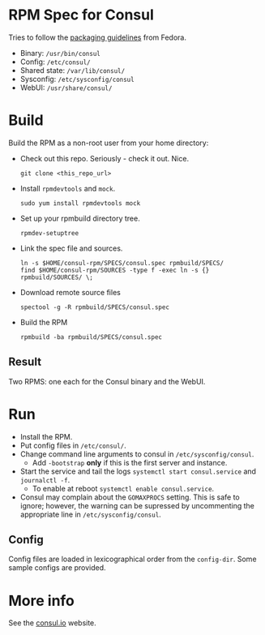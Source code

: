 # RPM Spec for Consul

Tries to follow the [packaging guidelines](https://fedoraproject.org/wiki/Packaging:Guidelines) from Fedora.

* Binary: `/usr/bin/consul`
* Config: `/etc/consul/`
* Shared state: `/var/lib/consul/`
* Sysconfig: `/etc/sysconfig/consul`
* WebUI: `/usr/share/consul/`

# Build

Build the RPM as a non-root user from your home directory:

* Check out this repo. Seriously - check it out. Nice.
    ```
    git clone <this_repo_url>
    ```

* Install `rpmdevtools` and `mock`.
    ```
    sudo yum install rpmdevtools mock
    ```

* Set up your rpmbuild directory tree.
    ```
    rpmdev-setuptree
    ```

* Link the spec file and sources.
    ```
    ln -s $HOME/consul-rpm/SPECS/consul.spec rpmbuild/SPECS/
    find $HOME/consul-rpm/SOURCES -type f -exec ln -s {} rpmbuild/SOURCES/ \;
    ```

* Download remote source files
    ```
    spectool -g -R rpmbuild/SPECS/consul.spec
    ```

* Build the RPM
    ```
    rpmbuild -ba rpmbuild/SPECS/consul.spec
    ```

## Result

Two RPMS: one each for the Consul binary and the WebUI.

# Run

* Install the RPM.
* Put config files in `/etc/consul/`.
* Change command line arguments to consul in `/etc/sysconfig/consul`.
  * Add `-bootstrap` **only** if this is the first server and instance.
* Start the service and tail the logs `systemctl start consul.service` and `journalctl -f`.
  * To enable at reboot `systemctl enable consul.service`.
* Consul may complain about the `GOMAXPROCS` setting. This is safe to ignore;
  however, the warning can be supressed by uncommenting the appropriate line in
  `/etc/sysconfig/consul`.

## Config

Config files are loaded in lexicographical order from the `config-dir`. Some
sample configs are provided.

# More info

See the [consul.io](http://www.consul.io) website.
